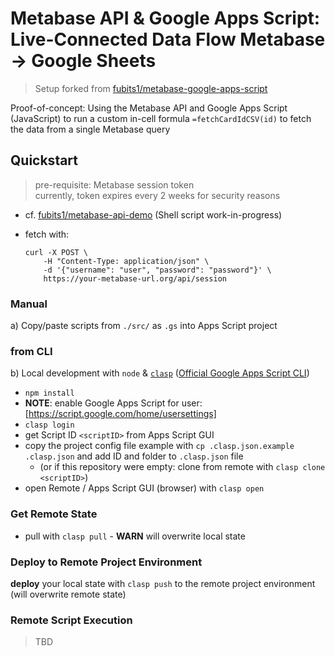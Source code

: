 # Metabase API & Google Apps Script: Live-Connected Data Flow Metabase -> Google Sheets

> Setup forked from [fubits1/metabase-google-apps-script](https://github.com/fubits1/metabase-google-apps-script)

Proof-of-concept: Using the Metabase API and Google Apps Script (JavaScript) to run a custom in-cell formula `=fetchCardIdCSV(id)` to fetch the data from a single Metabase query

## Quickstart

> pre-requisite: Metabase session token  
> currently, token expires every 2 weeks for security reasons

- cf. [fubits1/metabase-api-demo](https://github.com/fubits1/metabase-api-demo) (Shell script work-in-progress)
- fetch with:

  ```{bash}
  curl -X POST \
      -H "Content-Type: application/json" \
      -d '{"username": "user", "password": "password"}' \
      https://your-metabase-url.org/api/session
  ```

### Manual

a) Copy/paste scripts from `./src/` as `.gs` into Apps Script project

### from CLI

b) Local development with `node` & [`clasp`](https://github.com/google/clasp) ([Official Google Apps Script CLI](https://developers.google.com/apps-script/guides/clasp))

- `npm install`
- **NOTE**: enable Google Apps Script for user: [https://script.google.com/home/usersettings]
- `clasp login`
- get Script ID `<scriptID>` from Apps Script GUI
- copy the project config file example with `cp .clasp.json.example .clasp.json` and add ID and folder to `.clasp.json` file
  - (or if this repository were empty: clone from remote with `clasp clone <scriptID>`)
- open Remote / Apps Script GUI (browser) with `clasp open`

### Get Remote State

- pull with `clasp pull` - **WARN** will overwrite local state

### Deploy to Remote Project Environment

**deploy** your local state with `clasp push` to the remote project environment (will overwrite remote state)

### Remote Script Execution

> TBD
